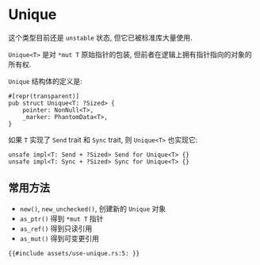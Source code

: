 # Unique

这个类型目前还是 `unstable` 状态, 但它已被标准库大量使用.

`Unique<T>` 是对 `*mut T` 原始指针的包装, 但前者在逻辑上拥有指针指向的对象的所有权.

`Unique` 结构体的定义是:

```rust, ignore
#[repr(transparent)]
pub struct Unique<T: ?Sized> {
    pointer: NonNull<T>,
    _marker: PhantomData<T>,
}
```

如果 `T` 实现了 `Send` trait 和 `Sync` trait, 则 `Unique<T>` 也实现它:

```rust, ignore
unsafe impl<T: Send + ?Sized> Send for Unique<T> {}
unsafe impl<T: Sync + ?Sized> Sync for Unique<T> {}
```

## 常用方法

- `new()`, `new_unchecked()`, 创建新的 `Unique` 对象
- `as_ptr()` 得到 `*mut T` 指针
- `as_ref()` 得到只读引用
- `as_mut()` 得到可变更引用

```rust, compile_fail
{{#include assets/use-unique.rs:5: }}
```